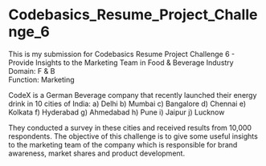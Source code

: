 # Codebasics_Resume_Project_Challenge_6
This is my submission for Codebasics Resume Project Challenge 6 - Provide Insights to the Marketing Team in Food & Beverage Industry
Domain: F & B   
Function: Marketing  

CodeX is a German Beverage company that recently launched their energy drink in 10 cities of India:
a) Delhi
b) Mumbai
c) Bangalore
d) Chennai
e) Kolkata
f) Hyderabad
g) Ahmedabad
h) Pune
i) Jaipur
j) Lucknow

They conducted a survey in these cities and received results from 10,000 respondents. The objective of this challenge is to give some useful insights to the marketing team of the company which is responsible for brand awareness, market shares and product development.
